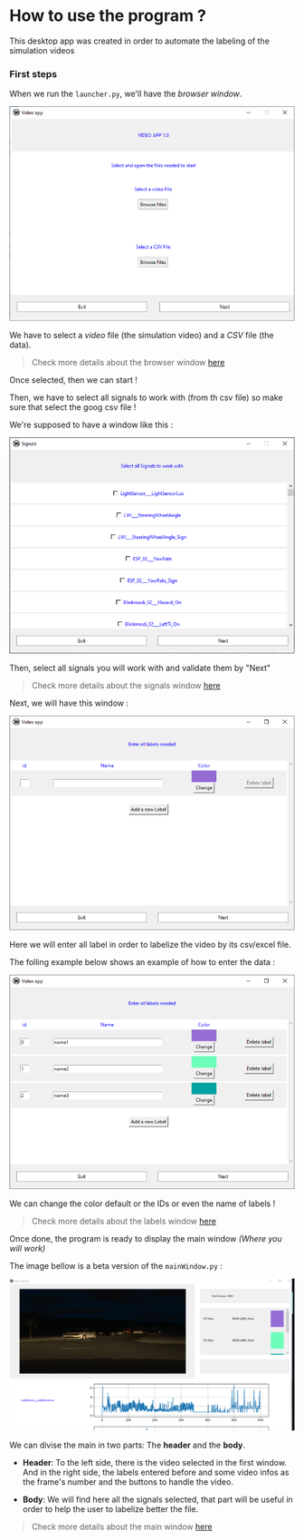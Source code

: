# How to use the program ?

This desktop app was created in order to automate the labeling of the simulation videos

### First steps 
When we run the ```launcher.py```, we'll have the *browser window*.

![browser-window](../extras/images/video-welcome.PNG)

We have to select a *video* file (the simulation video) and a *CSV* file (the data).

>Check more details about the browser window [here](./signalsWindow.md)

Once selected, then we can start !

Then, we have to select all signals to work with (from th csv file) so make sure that select the goog csv file ! 

We're supposed to have a window like this :

![signals-window](../extras/images/signalsWindow.PNG)

Then, select all signals you will work with and validate them by "Next"

>Check more details about the signals window [here](./signalsWindow.md)

Next, we will have this window :

![signals-window](../extras/images/labelswindow.PNG)

Here we will enter all label in order to labelize the video by its csv/excel file.

The folling example below shows an example of how to enter the data :

![signals-window](../extras/images/labels-example.PNG)

We can change the color default or the IDs or even the name of labels !

>Check more details about the labels window [here](./labelsWindow.md)

Once done, the program is ready to display the main window *(Where you will work)*

The image bellow is a beta version of the ```mainWindow.py``` :

![signals-window](../extras/images/main-window-beta-2.PNG)

We can divise the main in two parts: The **header** and the **body**.

* ****Header****: To the left side, there is the video selected in the first window. And in the right side, the labels entered before and some video infos as the frame's number and the buttons to handle the video.

* ****Body****: We will find here all the signals selected, that part will be useful in order to help the user to labelize better the file.

>Check more details about the main window [here](./mainWindow.md)